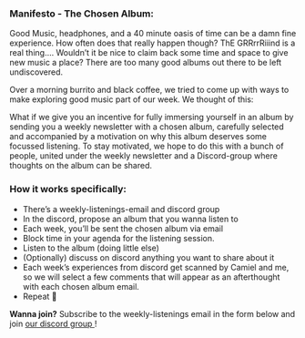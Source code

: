 
### Manifesto - The Chosen Album:

Good Music, headphones, and a 40 minute oasis of time can be a damn fine experience. How often does that really happen though? ThE GRRrrRiiind is a real thing…. Wouldn’t it be nice to claim back some time and space to give new music a place? There are too many good albums out there to be left undiscovered.

Over a morning burrito and black coffee, we tried to come up with ways to make exploring good music part of our week. We thought of this: 

What if we give you an incentive for fully immersing yourself in an album by sending you a weekly newsletter with a chosen album, carefully selected and accompanied by a motivation on why this album deserves some focussed listening. To stay motivated, we hope to do this with a bunch of people, united under the weekly newsletter and a Discord-group where thoughts on the album can be shared.

### How it works specifically:
- There’s a weekly-listenings-email and discord group
- In the discord, propose an album that you wanna listen to
- Each week, you’ll be sent the chosen album via email
- Block time in your agenda for the listening session.
- Listen to the album (doing little else)
- (Optionally) discuss on discord anything you want to share about it
- Each week’s experiences from discord get scanned by Camiel and me, so we will select a few comments that will appear as an afterthought with each chosen album email.
- Repeat 🔁

<b>Wanna join?</b> Subscribe to the weekly-listenings email in the form below and join <a href="https://discord.gg/KgYjkJrH"> our discord group </a> !
